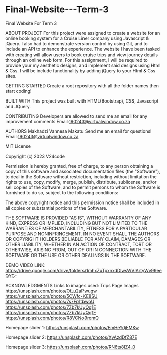 # Final-Website---Term-3
 Final Website For Term 3

ABOUT PROJECT
For this project were assigned to create a website for an online
booking system for a Cruise Liner company using Javascript & jQuery.
I also had to demonstrate version control by using Git, and
 to include an API to enhance the experience. The website
I have been tasked with creating will allow users to book cruise
trips and view journey details through an online web form. For this
assignment, I will be required to provide your my aesthetic
designs, and implement said designs using Html & Css. I  will be
include functionality by adding jQuery to your Html & Css sites.

GETTING STARTED
Create a root repository with all the folder names then start coding!

BUILT WITH
This project was built with HTML(Bootstrap), CSS, Javascript and JQuery.

CONTRIBUTING
Developers are allowed to send me an email for any improvement comments
Email:190243@virtualwindow.co.za

AUTHORS
Makhadzi Vannesa Makatu 
Send me an email for questions!
Email:190243@virtualwindow.co.za

MIT License

Copyright (c) 2023 V24code

Permission is hereby granted, free of charge, to any person obtaining a copy
of this software and associated documentation files (the "Software"), to deal
in the Software without restriction, including without limitation the rights
to use, copy, modify, merge, publish, distribute, sublicense, and/or sell
copies of the Software, and to permit persons to whom the Software is
furnished to do so, subject to the following conditions:

The above copyright notice and this permission notice shall be included in all
copies or substantial portions of the Software.

THE SOFTWARE IS PROVIDED "AS IS", WITHOUT WARRANTY OF ANY KIND, EXPRESS OR
IMPLIED, INCLUDING BUT NOT LIMITED TO THE WARRANTIES OF MERCHANTABILITY,
FITNESS FOR A PARTICULAR PURPOSE AND NONINFRINGEMENT. IN NO EVENT SHALL THE
AUTHORS OR COPYRIGHT HOLDERS BE LIABLE FOR ANY CLAIM, DAMAGES OR OTHER
LIABILITY, WHETHER IN AN ACTION OF CONTRACT, TORT OR OTHERWISE, ARISING FROM,
OUT OF OR IN CONNECTION WITH THE SOFTWARE OR THE USE OR OTHER DEALINGS IN THE
SOFTWARE.

DEMO VIDEO LINK:
https://drive.google.com/drive/folders/1mhxZuTpxnxdDlwsWVIArtyWv99eeQYG-

ACKNOWLEDGMENTS
Links to images used:
Trips Page Images
https://unsplash.com/photos/Of_u2aPwugw
https://unsplash.com/photos/5CWfc-KE8SU
https://unsplash.com/photos/7s7Fp1tbwoU
https://unsplash.com/photos/7Zb7kUyQg1E
https://unsplash.com/photos/7Zb7kUyQg1E
https://unsplash.com/photos/R8VCNo9rqmQ

Homepage slider 1:
https://unsplash.com/photos/EmHeYdjEMKw

Homepage slider 2:
https://unsplash.com/photos/XyAzdDfZ87E

Homepage slider 3:
https://unsplash.com/photos/RN6ts8IZ4_0

